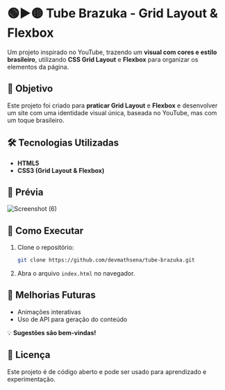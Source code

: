 # 🟢▶️🟡 Tube Brazuka - Grid Layout & Flexbox

Um projeto inspirado no YouTube, trazendo um **visual com cores e estilo brasileiro**, utilizando **CSS Grid Layout** e **Flexbox** para organizar os elementos da página.  

## 🎯 Objetivo  
Este projeto foi criado para **praticar Grid Layout** e **Flexbox** e desenvolver um site com uma identidade visual única, baseada no YouTube, mas com um toque brasileiro.  

## 🛠️ Tecnologias Utilizadas  
- **HTML5**  
- **CSS3 (Grid Layout & Flexbox)**  

## 📸 Prévia  
![Screenshot (6)](https://github.com/user-attachments/assets/3a1a5ba9-4a93-4c2e-9ffa-97fc5cb15042)


## 🚀 Como Executar  
1. Clone o repositório:  
   ```sh
   git clone https://github.com/devmathsena/tube-brazuka.git
   ```
2. Abra o arquivo `index.html` no navegador.  

## 🔄 Melhorias Futuras  
- Animações interativas  
- Uso de API para geração do conteúdo

💡 **Sugestões são bem-vindas!**  

## 📜 Licença  
Este projeto é de código aberto e pode ser usado para aprendizado e experimentação.  
